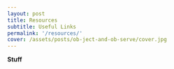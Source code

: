 ```yaml
---
layout: post
title: Resources
subtitle: Useful Links
permalink: '/resources/'
cover: /assets/posts/ob-ject-and-ob-serve/cover.jpg
---
```

**Stuff**
